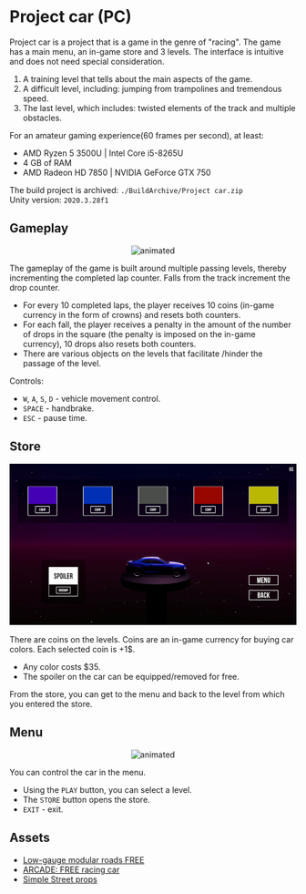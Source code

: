 # Project сar (PC)

Project car is a project that is a game in the genre of "racing". The game has a main menu, an in-game store and 3 levels. The interface is intuitive and does not need special consideration.

1. A training level that tells about the main aspects of the game.
2. A difficult level, including: jumping from trampolines and tremendous speed.
3. The last level, which includes: twisted elements of the track and multiple obstacles.

For an amateur gaming experience(60 frames per second), at least:
- AMD Ryzen 5 3500U | Intel Core i5-8265U
- 4 GB of RAM
- AMD Radeon HD 7850 | NVIDIA GeForce GTX 750

The build project is archived: `./BuildArchive/Project car.zip `  
Unity version: `2020.3.28f1`

## Gameplay

<p align="center">
  <img src="./ForReadMe/Gifs/gameplay.gif" alt="animated" />
</p>

The gameplay of the game is built around multiple passing levels, thereby incrementing the completed lap counter. Falls from the track increment the drop counter.

- For every 10 completed laps, the player receives 10 coins (in-game currency in the form of crowns) and resets both counters.
- For each fall, the player receives a penalty in the amount of the number of drops in the square (the penalty is imposed on the in-game currency), 10 drops also resets both counters.
- There are various objects on the levels that facilitate /hinder the passage of the level.

Controls:
- `W`, `A`, `S`, `D` - vehicle movement control.
- `SPACE` - handbrake.
- `ESC` - pause time.

## Store

<p align="center">
  <img src="./ForReadMe/Gifs/store.gif" alt="animated" />
</p>

There are coins on the levels.
Coins are an in-game currency for buying car colors. Each selected coin is +1$.

- Any color costs $35.
- The spoiler on the car can be equipped/removed for free.

From the store, you can get to the menu and back to the level from which you entered the store.

## Menu

<p align="center">
  <img src="./ForReadMe/Gifs/menu.gif" alt="animated" />
</p>

You can control the car in the menu.

- Using the `PLAY` button, you can select a level.
- The `STORE` button opens the store.
- `EXIT` - exit.

## Assets

- [Low-gauge modular roads FREE](https://assetstore.unity.com/packages/3d/environments/roadways/modular-lowpoly-track-roads-free-205188)
- [ARCADE: FREE racing car](https://assetstore.unity.com/packages/3d/vehicles/land/arcade-free-racing-car-161085 )
- [Simple Street props](https://assetstore.unity.com/packages/3d/props/simple-street-props-194706 )
